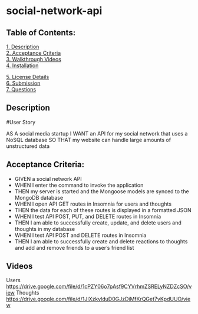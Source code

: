 # social-network-api

 ## Table of Contents:  
[1. Description](#Description)  
[2. Acceptance Criteria](#Acceptance-Criteria)  
[3. Walkthrough Videos](#Videos)  
[4. Installation](#Installation)

[5. License Details](#License-Details)  
[6. Submission](#Submission)   
[7. Questions](#Questions)  

## Description
#User Story

AS A social media startup
I WANT an API for my social network that uses a NoSQL database
SO THAT my website can handle large amounts of unstructured data

## Acceptance Criteria:
- GIVEN a social network API
- WHEN I enter the command to invoke the application
- THEN my server is started and the Mongoose models are synced to the MongoDB database
- WHEN I open API GET routes in Insomnia for users and thoughts
- THEN the data for each of these routes is displayed in a formatted JSON
- WHEN I test API POST, PUT, and DELETE routes in Insomnia
- THEN I am able to successfully create, update, and delete users and thoughts in my database
- WHEN I test API POST and DELETE routes in Insomnia
- THEN I am able to successfully create and delete reactions to thoughts and add and remove friends to a user’s friend list

## Videos
Users
https://drive.google.com/file/d/1cPZY06o7pAsf9CYVrhmZSRELyNZDZcSO/view
Thoughts
https://drive.google.com/file/d/1JIXzkvlduD0GJzDiMfKrQGet7vKpdUUO/view
